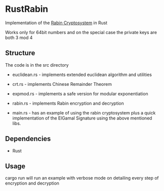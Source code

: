 # RustRabin

Implementation of the [Rabin Cryptosystem](https://en.wikipedia.org/wiki/Rabin_cryptosystem) in Rust

Works only for 64bit numbers and on the special case the private keys are both 3 mod 4

## Structure

The code is in the src directory

* euclidean.rs - implements extended euclidean algorithm and utilities

* crt.rs - implements Chinese Remainder Theorem

* expmod.rs - implements a safe version for modular exponentiation

* rabin.rs - implements Rabin encryption and decryption 

* main.rs - has an example of using the rabin cryptosystem plus a quick implementation of the ElGamal Signature using the above mentioned libs.


## Dependencies

* Rust

## Usage

cargo run will run an example with verbose mode on detailing every step of encryption and decryption
